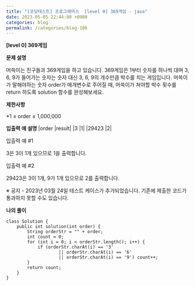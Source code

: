 ```yaml
---
title: "[코딩테스트] 프로그래머스  [level 0] 369게임 - java"
date: 2023-05-05 22:44:00 +0900
categories: blog
permalink: /categories/blog-106
---
```



**[level 0] 369게임**



**문제 설명**

머쓱이는 친구들과 369게임을 하고 있습니다. 369게임은 1부터 숫자를 하나씩 대며 3, 6, 9가 들어가는 숫자는 숫자 대신 3, 6, 9의 개수만큼 박수를 치는 게임입니다. 머쓱이가 말해야하는 숫자 order가 매개변수로 주어질 때, 머쓱이가 쳐야할 박수 횟수를 return 하도록 solution 함수를 완성해보세요.





**제한사항**

*1 ≤ order ≤ 1,000,000


**입출력 예 설명**
|order	|result|
|3	|1|
|29423	|2|


입출력 예 #1

3은 3이 1개 있으므로 1을 출력합니다.

입출력 예 #2

29423은 3이 1개, 9가 1개 있으므로 2를 출력합니다.

※ 공지 - 2023년 03월 24일 테스트 케이스가 추가되었습니다. 기존에 제출한 코드가 통과하지 못할 수도 있습니다.




**나의 풀이**

```
class Solution {
    public int solution(int order) {
        String orderStr = "" + order;
        int count = 0;
        for (int i = 0; i < orderStr.length(); i++) {
            if (orderStr.charAt(i) == '3'
                    || orderStr.charAt(i) == '6'
                    || orderStr.charAt(i) == '9') count++;
        }
        return count;
    }
}

```


